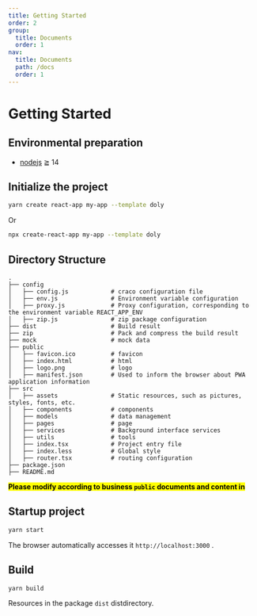 ```yaml
---
title: Getting Started
order: 2
group:
  title: Documents
  order: 1
nav:
  title: Documents
  path: /docs
  order: 1
---
```


# Getting Started

## Environmental preparation

- [nodejs](http://nodejs.org/) ≧ 14

## Initialize the project

```bash
yarn create react-app my-app --template doly
```

Or

```bash
npx create-react-app my-app --template doly
```

## Directory Structure

```
.
├── config
│   ├── config.js            # craco configuration file
│   ├── env.js               # Environment variable configuration
│   ├── proxy.js             # Proxy configuration, corresponding to the environment variable REACT_APP_ENV
│   ├── zip.js               # zip package configuration
├── dist                     # Build result
├── zip                      # Pack and compress the build result
├── mock                     # mock data
├── public
│   ├── favicon.ico          # favicon
│   ├── index.html           # html
│   ├── logo.png             # logo
│   ├── manifest.json        # Used to inform the browser about PWA application information
├── src
│   ├── assets               # Static resources, such as pictures, styles, fonts, etc.
│   ├── components           # components
│   ├── models               # data management
│   ├── pages                # page
│   ├── services             # Background interface services
│   ├── utils                # tools
│   ├── index.tsx            # Project entry file
│   ├── index.less           # Global style
│   ├── router.tsx           # routing configuration
├── package.json
├── README.md
```

**<mark>Please modify according to business `public` documents and content in</mark>**

## Startup project

```bash
yarn start
```

The browser automatically accesses it `http://localhost:3000` .

## Build

```bash
yarn build
```

Resources in the package `dist` distdirectory.

